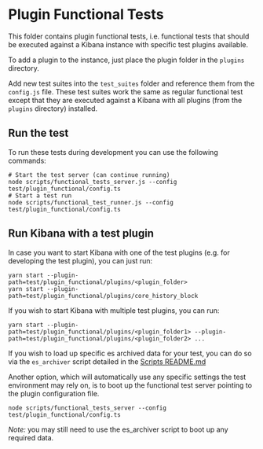# Plugin Functional Tests

This folder contains plugin functional tests, i.e. functional tests that should be executed
against a Kibana instance with specific test plugins available.

To add a plugin to the instance, just place the plugin folder in the `plugins`
directory.

Add new test suites into the `test_suites` folder and reference them from the
`config.js` file. These test suites work the same as regular functional test
except that they are executed against a Kibana with all plugins (from the
`plugins` directory) installed.

## Run the test

To run these tests during development you can use the following commands:

```
# Start the test server (can continue running)
node scripts/functional_tests_server.js --config test/plugin_functional/config.ts
# Start a test run
node scripts/functional_test_runner.js --config test/plugin_functional/config.ts
```

## Run Kibana with a test plugin

In case you want to start Kibana with one of the test plugins (e.g. for developing the
test plugin), you can just run:

```
yarn start --plugin-path=test/plugin_functional/plugins/<plugin_folder>
yarn start --plugin-path=test/plugin_functional/plugins/core_history_block
```

If you wish to start Kibana with multiple test plugins, you can run:

```
yarn start --plugin-path=test/plugin_functional/plugins/<plugin_folder1> --plugin-path=test/plugin_functional/plugins/<plugin_folder2> ... 
```

If you wish to load up specific es archived data for your test, you can do so via the `es_archiver` script detailed in the [Scripts README.md](../../scripts/README.md#es-archiver) 

Another option, which will automatically use any specific settings the test environment may rely on, is to boot up the functional test server pointing to the plugin configuration file.

```
node scripts/functional_tests_server --config test/plugin_functional/config.ts
```

*Note:* you may still need to use the es_archiver script to boot up any required data.
